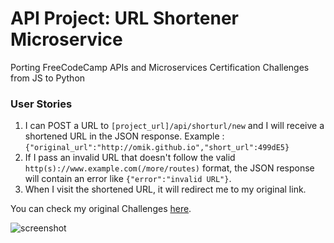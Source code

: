 # API Project: URL Shortener Microservice

Porting FreeCodeCamp APIs and Microservices Certification Challenges from JS to Python

### User Stories

1. I can POST a URL to `[project_url]/api/shorturl/new` and I will receive a shortened URL in the JSON response. Example : `{"original_url":"http://omik.github.io","short_url":499dE5}`
2. If I pass an invalid URL that doesn't follow the valid `http(s)://www.example.com(/more/routes)` format, the JSON response will contain an error like `{"error":"invalid URL"}`.
3. When I visit the shortened URL, it will redirect me to my original link.

You can check my original Challenges [here](https://omik-fcc.github.io).

![screenshot](https://i.imgur.com/BbSyviX.png)
